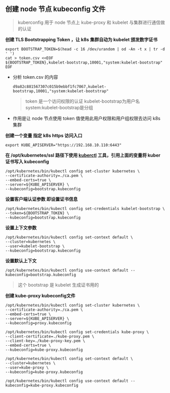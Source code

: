 ## 创建 node 节点 kubeconfig 文件

> kuberconfig 用于 node 节点上 kube-proxy 和 kubelet 与集群进行通信做的认证

__创建 TLS Bootstrapping Token ，让 k8s 集群自动为 kubelet 颁发数字证书__
```
export BOOTSTRAP_TOKEN=$(head -c 16 /dev/urandom | od -An -t x | tr -d ' ')
cat > token.csv <<EOF
${BOOTSTRAP_TOKEN},kubelet-bootstrap,10001,"system:kubelet-bootstrap"
EOF
```
- 分析 token.csv 的内容
    ```
    d9a82c881567307c015b9ebbf1fc7067,kubelet-bootstrap,10001,"system:kubelet-bootstrap"
    ```
    > token 是一个访问权限的认证 kubelet-bootstrap为用户名 system:kubelet-bootstrap是分组 
    
- 作用是让 node 节点使用 token 值使用此用户权限和用户组权限去访问 k8s 集群

__创建一个变量 指定 k8s https 访问入口__
```
export KUBE_APISERVER="https://192.168.10.110:6443"
```

__在 /opt/kubernetes/ssl 路径下使用 [kuberctl](https://github.com/lcePolarBear/Kubernetes_Basic_Config_Note/blob/master/config-files/kubernetes-client-linux-amd64.tar.gz) 工具，引用上面的变量将 kuber 证书写入 kubeconfig__
```
/opt/kubernetes/bin/kubectl config set-cluster kubernetes \
--certificate-authority=./ca.pem \
--embed-certs=true \
--server=${KUBE_APISERVER} \
--kubeconfig=bootstrap.kubeconfig
```
__设置客户端认证参数 即设置证书信息__
```
/opt/kubernetes/bin/kubectl config set-credentials kubelet-bootstrap \
--token=${BOOTSTRAP_TOKEN} \
--kubeconfig=bootstrap.kubeconfig
```
__设置上下文参数__
```
/opt/kubernetes/bin/kubectl config set-context default \
--cluster=kubernetes \
--user=kubelet-bootstrap \
--kubeconfig=bootstrap.kubeconfig
```
__设置默认上下文__
```
/opt/kubernetes/bin/kubectl config use-context default --kubeconfig=bootstrap.kubeconfig
```
> 这个 bootstrap 是 kubelet 生成证书用的

__创建 kube-proxy kubeconfig文件__
```
/opt/kubernetes/bin/kubectl config set-cluster kubernetes \
--certificate-authority=./ca.pem \
--embed-certs=true \
--server=${KUBE_APISERVER} \
--kubeconfig=proxy.kubeconfig

/opt/kubernetes/bin/kubectl config set-credentials kube-proxy \
--client-certificate=./kube-proxy.pem \
--client-key=./kube-proxy-key.pem \
--embed-certs=true \
--kubeconfig=kube-proxy.kubeconfig

/opt/kubernetes/bin/kubectl config set-context default \
--cluster=kubernetes \
--user=kube-proxy \
--kubeconfig=kube-proxy.kubeconfig

/opt/kubernetes/bin/kubectl config use-context default --kubeconfig=kube-proxy.kubeconfig
```
